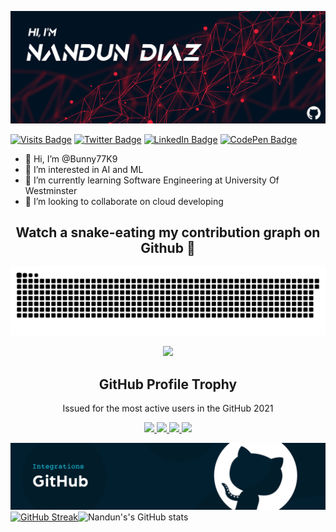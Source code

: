 [![Nandun's GitHub Banner](./assets/SL_073119_22070_22.png)](https://bunny77k9.github.io/)

[![Visits Badge](https://badges.pufler.dev/visits/braydoncoyer/braydoncoyer)](https://bunny77k9.github.io/)
[![Twitter Badge](https://img.shields.io/badge/Twitter-Profile-informational?style=flat&logo=twitter&logoColor=white&color=1CA2F1)](https://bunny77k9.github.io/)
[![LinkedIn Badge](https://img.shields.io/badge/LinkedIn-Profile-informational?style=flat&logo=linkedin&logoColor=white&color=0D76A8)](https://bunny77k9.github.io/)
[![CodePen Badge](https://img.shields.io/badge/CodePen-Profile-informational?style=flat&logo=codepen&logoColor=white&color=black)](https://bunny77k9.github.io/)

- 👋 Hi, I’m @Bunny77K9
- 👀 I’m interested in AI and ML
- 🌱 I’m currently learning Software Engineering at University Of Westminster
- 💞️ I’m looking to collaborate on cloud developing

<h2 align="center">Watch a snake-eating my contribution graph on Github 🐍</h2>

<p align="center">
<img src="./assets/contribution-snake.svg" onclick="location.href = 'https://github.com/Bunny77K9/';">  <!--- All credits goes to the Chamod Shehanka Perera --->
</p>

<p align="center">
  <img width="140" src="https://user-images.githubusercontent.com/6661165/91657958-61b4fd00-eb00-11ea-9def-dc7ef5367e34.png" />  
  <h2 align="center">GitHub Profile Trophy</h2>
  <p align="center">Issued for the most active users in the GitHub 2021</p>
</p>
<p align="center">
  <a href="https://github.com/ryo-ma/github-profile-trophy/issues">
    <img src="https://img.shields.io/github/issues/ryo-ma/github-profile-trophy"/> 
  </a>
  <a href="https://github.com/ryo-ma/github-profile-trophy/network/members">
    <img src="https://img.shields.io/github/forks/ryo-ma/github-profile-trophy"/> 
  </a>  
  <a href="https://github.com/ryo-ma/github-profile-trophy/stargazers">
    <img src="https://img.shields.io/github/stars/ryo-ma/github-profile-trophy"/> 
  </a>
    <a href="https://github.com/ryo-ma/github-profile-trophy/LICENSE">
    <img src="https://img.shields.io/github/license/ryo-ma/github-profile-trophy"/> 
  </a>
</p>

[![Nandun's GitHub Banner](./assets/d14112d-Cloudsmith-Integrations-Banner-GitHub.png)](https://help.cloudsmith.io/docs/integrating-with-github-actions)
[![GitHub Streak](https://github-readme-streak-stats.herokuapp.com?user=Bunny77K9&theme=algolia&hide_border=true&date_format=M%20j%5B%2C%20Y%5D)](https://git.io/streak-stats)![Nandun's's GitHub stats](https://github-readme-stats.vercel.app/api?username=Bunny77K9&count_private=true&show_icons=true&theme=algolia&hide_border=true)



<!---
Bunny77K9/Bunny77K9 is a ✨ special ✨ repository because its `README.md` (this file) appears on your GitHub profile.
You can click the Preview link to take a look at your changes.
--->
